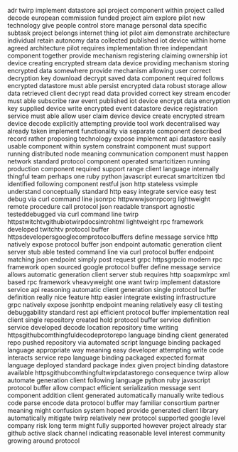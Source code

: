 adr twirp implement datastore api project component within project called decode european commission funded project aim explore pilot new technology give people control store manage personal data specific subtask project belongs internet thing iot pilot aim demonstrate architecture individual retain autonomy data collected published iot device within home agreed architecture pilot requires implementation three independant component together provide mechanism registering claiming ownership iot device creating encrypted stream data device providing mechanism storing encrypted data somewhere provide mechanism allowing user correct decryption key download decrypt saved data component required follows encrypted datastore must able persist encrypted data robust storage allow data retrieved client decrypt read data provided correct key stream encoder must able subscribe raw event published iot device encrypt data encryption key supplied device write encrypted event datastore device registration service must able allow user claim device device create encrypted stream device decode explicitly attempting provide tool work decentralised way already taken implement functionality via separate component described record rather proposing technology expose implement api datastore easily usable component within system constraint component must support running distributed node meaning communication component must happen network standard protocol component operated smartcitizen running production component required support range client language internally thingful team perhaps one ruby python javascript eurecat smartcitizen tbd identified following component restful json http stateless vsimple understand conceptually standard http easy integrate service easy test debug via curl command line jsonrpc httpwwwjsonrpcorg lightweight remote procedure call protocol json readable transport agnostic testeddebugged via curl command line twirp httpstwitchtvgithubiotwirpdocsintrohtml lightweight rpc framework developed twitchtv protocol buffer httpsdevelopersgooglecomprotocolbuffers define message service http natively expose protocol buffer json endpoint automatic generation client server stub able tested command line via curl protocol buffer endpoint matching json endpoint simply post request grpc httpsgrpcio modern rpc framework open sourced google protocol buffer define message service allows automatic generation client server stub requires http soapxmlrpc xml based rpc framework vheavyweight one want twirp implement datastore service api reasoning automatic client generation single protocol buffer definition really nice feature http easier integrate existing infrastructure grpc natively expose jsonhttp endpoint meaning relatively easy cli testing debuggability standard rest api efficient protocol buffer implementation real client single repository created hold protocol buffer service definition service developed decode location repository time writing httpsgithubcomthingfuldecodeprotorepo language binding client generated repo pushed repository via automated script language binding packaged language appropriate way meaning easy developer attempting write code interacts service repo language binding packaged expected format language deployed standard package index given project binding datastore available httpsgithubcomthingfultwirpdatastorego consequence twirp allow automate generation client following language python ruby javascript protocol buffer allow compact efficient serialization message sent component addition client generated automatically manually write tedious code parse encode data protocol buffer may familiar consortium partner meaning might confusion system hoped provide generated client library automatically mitigate twirp relatively new protocol supported google level company risk long term might fully supported however project already star github active slack channel indicating reasonable level interest community growing around protocol